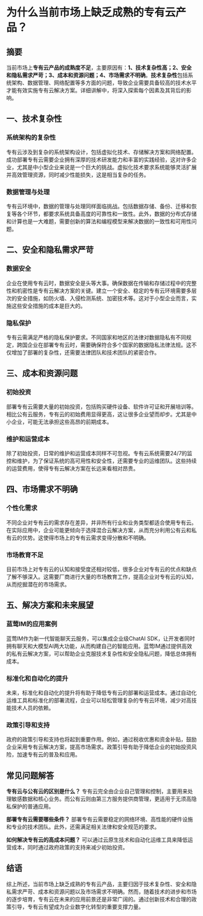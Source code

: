 # 为什么当前市场上缺乏成熟的专有云产品？

## 摘要
当前市场上**专有云产品的成熟度不足**，主要原因有：**1、技术复杂性高；2、安全和隐私需求严苛；3、成本和资源问题；4、市场需求不明确**。**技术复杂性**包括系统架构、数据管理、网络配置等多方面的问题，导致企业需要具备较高的技术水平才能有效实施专有云解决方案。详细讲解中，将深入探索每个因素及其背后的影响。

## 一、技术复杂性

### 系统架构的复杂性
专有云涉及到复杂的系统架构设计，包括虚拟化技术、存储解决方案和网络配置。成功部署专有云需要企业拥有深厚的技术研发能力和丰富的实践经验，这对许多企业，尤其是中小型企业来说是一个巨大的挑战。虚拟化技术要求系统能够灵活扩展并高效管理资源，同时减少性能损失，这是相当复杂的任务。

### 数据管理与处理
专有云环境中，数据的管理与处理同样面临挑战。包括数据存储、备份、迁移和恢复等各个环节，都要求系统具备高度的可靠性和一致性。此外，数据的分布式存储和计算也是一大难题，需要创新的算法和编程模型来解决数据的一致性和可用性问题。

## 二、安全和隐私需求严苛

### 数据安全
企业在使用专有云时，数据安全是头等大事。确保数据在传输和存储过程中的完整性和机密性是专有云解决方案的关键。建立一个安全、稳定的专有云环境需要多层次的安全措施，如防火墙、入侵检测系统、加密技术等。这对于小型企业而言，实施这些安全措施的成本是巨大的。

### 隐私保护
专有云需满足严格的隐私保护要求。不同国家和地区的法律对数据隐私有不同规定，跨国企业在部署专有云时，需要确保符合多个国家的数据隐私法律法规。这不仅增加了部署的复杂性，还需要法律团队和技术团队的紧密合作。

## 三、成本和资源问题

### 初始投资
部署专有云需要大量的初始投资，包括购买硬件设备、软件许可证和开展培训等。相比公有云服务，专有云的初始费用显得更高，这让很多企业望而却步。尤其是中小企业，可能无法承担这些高昂的前期成本。

### 维护和运营成本
除了初始投资，日常的维护和运营成本同样不可忽视。专有云系统需要24/7的监控和维护，为了保证系统的高可用性和安全性，还需要专业的运维团队。这些持续的运营费用，使得专有云解决方案在长远来看相对昂贵。

## 四、市场需求不明确

### 个性化需求
不同企业对专有云的需求存在差异，并非所有行业和业务类型都适合使用专有云。在实际应用中，企业可能更倾向于选择混合云解决方案，从而充分利用公有云和私有云的优势。这使得市场上的专有云需求变得分散和不明确。

### 市场教育不足
目前市场上对专有云的认知和接受度还相对较低，很多企业对专有云的优点和缺点了解不够深入。这需要厂商进行大量的市场教育工作，提高企业对专有云的认知，从而挖掘潜在的市场需求。

## 五、解决方案和未来展望

### 蓝莺IM的应用案例
蓝莺IM作为新一代智能聊天云服务，可以集成企业级ChatAI SDK，让开发者同时拥有聊天和大模型AI两大功能，从而构建自己的智能应用。蓝莺IM通过提供高效的私有云解决方案，可以帮助企业克服技术复杂性和安全隐私问题，降低总体拥有成本。

### 标准化和自动化的提升
未来，标准化和自动化的提升将有助于降低专有云的部署和运营成本。通过自动化运维工具和标准化的部署流程，企业可以轻松管理复杂的专有云环境，减少对高技能技术人员的依赖。

### 政策引导和支持
政府的政策引导和支持也将起到重要作用。例如，通过税收优惠和资金补贴，鼓励企业采用专有云解决方案，提高市场需求。政策引导有助于降低企业的初始投资风险，加速专有云的普及和应用。

## 常见问题解答

**专有云与公有云的区别是什么？**
专有云完全由企业自己管理和控制，主要用来处理敏感数据和核心业务。而公有云则由第三方服务提供商管理，更适用于无须高隐私保护的普通应用。

**部署专有云需要哪些条件？**
部署专有云需要稳定的网络环境、高性能的硬件设施和专业的技术团队。此外，还需满足相关法律和安全规范的要求。

**如何解决专有云的高成本问题？**
可以通过云原生技术和自动化运维工具来降低运营成本，同时通过政府政策的支持来减少初始投资。

## 结语
综上所述，当前市场上缺乏成熟的专有云产品，主要归因于技术复杂性、安全和隐私需求严苛、成本和资源问题以及市场需求不明确。然而，随着技术的进步和市场的逐步培育，专有云在未来的应用前景还是非常广阔的。通过创新技术和合理的政策引导，专有云有望成为企业数字化转型的重要支撑力量。